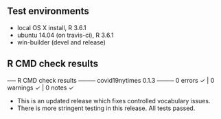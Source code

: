 ## Test environments
* local OS X install, R 3.6.1
* ubuntu 14.04 (on travis-ci), R 3.6.1
* win-builder (devel and release)

## R CMD check results

── R CMD check results ──── covid19nytimes 0.1.3 ────
0 errors ✓ | 0 warnings ✓ | 0 notes ✓


* This is an updated release which fixes controlled vocabulary issues.
* There is more stringent testing in this release. All tests passed.
